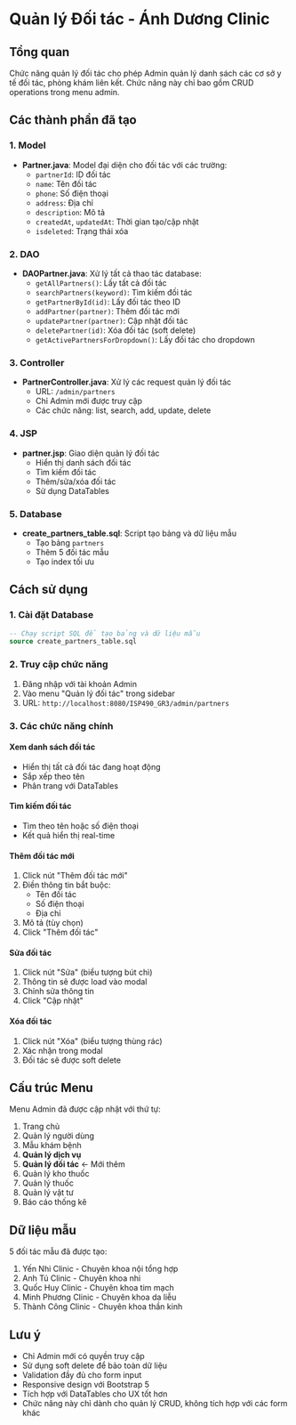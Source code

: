 # Quản lý Đối tác - Ánh Dương Clinic

## Tổng quan
Chức năng quản lý đối tác cho phép Admin quản lý danh sách các cơ sở y tế đối tác, phòng khám liên kết. Chức năng này chỉ bao gồm CRUD operations trong menu admin.

## Các thành phần đã tạo

### 1. Model
- **Partner.java**: Model đại diện cho đối tác với các trường:
  - `partnerId`: ID đối tác
  - `name`: Tên đối tác
  - `phone`: Số điện thoại
  - `address`: Địa chỉ
  - `description`: Mô tả
  - `createdAt`, `updatedAt`: Thời gian tạo/cập nhật
  - `isdeleted`: Trạng thái xóa

### 2. DAO
- **DAOPartner.java**: Xử lý tất cả thao tác database:
  - `getAllPartners()`: Lấy tất cả đối tác
  - `searchPartners(keyword)`: Tìm kiếm đối tác
  - `getPartnerById(id)`: Lấy đối tác theo ID
  - `addPartner(partner)`: Thêm đối tác mới
  - `updatePartner(partner)`: Cập nhật đối tác
  - `deletePartner(id)`: Xóa đối tác (soft delete)
  - `getActivePartnersForDropdown()`: Lấy đối tác cho dropdown

### 3. Controller
- **PartnerController.java**: Xử lý các request quản lý đối tác
  - URL: `/admin/partners`
  - Chỉ Admin mới được truy cập
  - Các chức năng: list, search, add, update, delete

### 4. JSP
- **partner.jsp**: Giao diện quản lý đối tác
  - Hiển thị danh sách đối tác
  - Tìm kiếm đối tác
  - Thêm/sửa/xóa đối tác
  - Sử dụng DataTables

### 5. Database
- **create_partners_table.sql**: Script tạo bảng và dữ liệu mẫu
  - Tạo bảng `partners`
  - Thêm 5 đối tác mẫu
  - Tạo index tối ưu

## Cách sử dụng

### 1. Cài đặt Database
```sql
-- Chạy script SQL để tạo bảng và dữ liệu mẫu
source create_partners_table.sql
```

### 2. Truy cập chức năng
1. Đăng nhập với tài khoản Admin
2. Vào menu "Quản lý đối tác" trong sidebar
3. URL: `http://localhost:8080/ISP490_GR3/admin/partners`

### 3. Các chức năng chính

#### Xem danh sách đối tác
- Hiển thị tất cả đối tác đang hoạt động
- Sắp xếp theo tên
- Phân trang với DataTables

#### Tìm kiếm đối tác
- Tìm theo tên hoặc số điện thoại
- Kết quả hiển thị real-time

#### Thêm đối tác mới
1. Click nút "Thêm đối tác mới"
2. Điền thông tin bắt buộc:
   - Tên đối tác
   - Số điện thoại
   - Địa chỉ
3. Mô tả (tùy chọn)
4. Click "Thêm đối tác"

#### Sửa đối tác
1. Click nút "Sửa" (biểu tượng bút chì)
2. Thông tin sẽ được load vào modal
3. Chỉnh sửa thông tin
4. Click "Cập nhật"

#### Xóa đối tác
1. Click nút "Xóa" (biểu tượng thùng rác)
2. Xác nhận trong modal
3. Đối tác sẽ được soft delete



## Cấu trúc Menu
Menu Admin đã được cập nhật với thứ tự:
1. Trang chủ
2. Quản lý người dùng
3. Mẫu khám bệnh
4. **Quản lý dịch vụ**
5. **Quản lý đối tác** ← Mới thêm
6. Quản lý kho thuốc
7. Quản lý thuốc
8. Quản lý vật tư
9. Báo cáo thống kê



## Dữ liệu mẫu
5 đối tác mẫu đã được tạo:
1. Yến Nhi Clinic - Chuyên khoa nội tổng hợp
2. Anh Tú Clinic - Chuyên khoa nhi
3. Quốc Huy Clinic - Chuyên khoa tim mạch
4. Minh Phương Clinic - Chuyên khoa da liễu
5. Thành Công Clinic - Chuyên khoa thần kinh

## Lưu ý
- Chỉ Admin mới có quyền truy cập
- Sử dụng soft delete để bảo toàn dữ liệu
- Validation đầy đủ cho form input
- Responsive design với Bootstrap 5
- Tích hợp với DataTables cho UX tốt hơn
- Chức năng này chỉ dành cho quản lý CRUD, không tích hợp với các form khác 